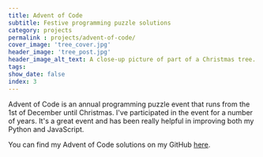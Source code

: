 ```yaml
---
title: Advent of Code
subtitle: Festive programming puzzle solutions
category: projects
permalink : projects/advent-of-code/
cover_image: 'tree_cover.jpg'
header_image: 'tree_post.jpg'
header_image_alt_text: A close-up picture of part of a Christmas tree. Photo by freestocks on Unsplash.
tags:
show_date: false
index: 3
---
```


Advent of Code is an annual programming puzzle event that runs from the 1st of December until Christmas. I've participated in the event for a number of years. It's a great event and has been really helpful in improving both my Python and JavaScript.

You can find my Advent of Code solutions on my GitHub [here](https://github.com/CallumHewitt/adventofcode).